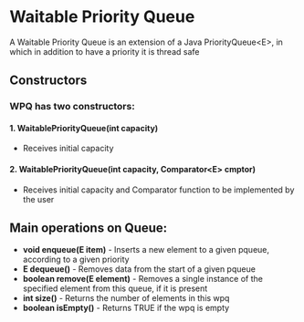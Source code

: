 # Waitable Priority Queue
A Waitable Priority Queue is an extension of a Java PriorityQueue<E<E>>, in which in addition to have a priority it is thread safe 

## Constructors
### WPQ has two constructors:
#### 1. WaitablePriorityQueue(int capacity)
  * Receives initial capacity
#### 2. WaitablePriorityQueue(int capacity, Comparator<E<E>> cmptor)
  * Receives initial capacity and Comparator function to be implemented by the user

## Main operations on Queue:
* **void enqueue(E item)** - Inserts a new element to a given pqueue, according to a given priority
* **E dequeue()** - Removes data from the start of a given pqueue
* **boolean remove(E element)** - Removes a single instance of the specified element from this queue, if it is present
* **int size()** - Returns the number of elements in this wpq
* **boolean isEmpty()** - Returns TRUE if the wpq is empty
